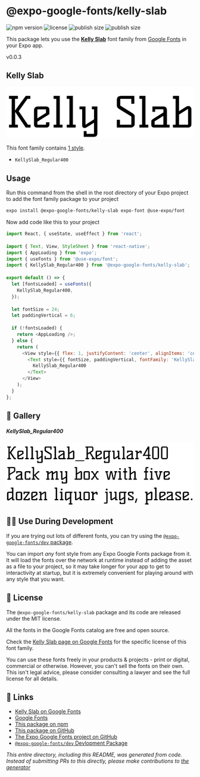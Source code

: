 # @expo-google-fonts/kelly-slab

![npm version](https://flat.badgen.net/npm/v/@expo-google-fonts/kelly-slab)
![license](https://flat.badgen.net/github/license/expo/google-fonts)
![publish size](https://flat.badgen.net/packagephobia/install/@expo-google-fonts/kelly-slab)
![publish size](https://flat.badgen.net/packagephobia/publish/@expo-google-fonts/kelly-slab)

This package lets you use the [**Kelly Slab**](https://fonts.google.com/specimen/Kelly+Slab) font family from [Google Fonts](https://fonts.google.com/) in your Expo app.

v0.0.3

## Kelly Slab

![Kelly Slab](./font-family.png)

This font family contains [1 style](#-gallery).

- `KellySlab_Regular400`

## Usage

Run this command from the shell in the root directory of your Expo project to add the font family package to your project
```sh
expo install @expo-google-fonts/kelly-slab expo-font @use-expo/font
```

Now add code like this to your project
```js
import React, { useState, useEffect } from 'react';

import { Text, View, StyleSheet } from 'react-native';
import { AppLoading } from 'expo';
import { useFonts } from '@use-expo/font';
import { KellySlab_Regular400 } from '@expo-google-fonts/kelly-slab';

export default () => {
  let [fontsLoaded] = useFonts({
    KellySlab_Regular400,
  });

  let fontSize = 24;
  let paddingVertical = 6;

  if (!fontsLoaded) {
    return <AppLoading />;
  } else {
    return (
      <View style={{ flex: 1, justifyContent: 'center', alignItems: 'center' }}>
        <Text style={{ fontSize, paddingVertical, fontFamily: 'KellySlab_Regular400' }}>
          KellySlab_Regular400
        </Text>
      </View>
    );
  }
};

```

## 🔡 Gallery

##### KellySlab_Regular400
![KellySlab_Regular400](./0e2083c69e8813f4eaba66f9dbe4960cd23ce5e098577997c4a3ae8d09c15c31.ttf.png)


## 👩‍💻 Use During Development

If you are trying out lots of different fonts, you can try using the [`@expo-google-fonts/dev` package](https://github.com/expo/google-fonts/tree/master/font-packages/dev#readme).

You can import *any* font style from any Expo Google Fonts package from it. It will load the fonts
over the network at runtime instead of adding the asset as a file to your project, so it may take longer
for your app to get to interactivity at startup, but it is extremely convenient
for playing around with any style that you want.

## 📖 License

The `@expo-google-fonts/kelly-slab` package and its code are released under the MIT license.

All the fonts in the Google Fonts catalog are free and open source.

Check the [Kelly Slab page on Google Fonts](https://fonts.google.com/specimen/Kelly+Slab) for the specific license of this font family.

You can use these fonts freely in your products & projects - print or digital, commercial or otherwise. However, you can't sell the fonts on their own. This isn't legal advice, please consider consulting a lawyer and see the full license for all details.

## 🔗 Links

- [Kelly Slab on Google Fonts](https://fonts.google.com/specimen/Kelly+Slab)
- [Google Fonts](https://fonts.google.com/)
- [This package on npm](https://www.npmjs.com/package/@expo-google-fonts/kelly-slab)
- [This package on GitHub](https://github.com/expo/google-fonts/tree/master/font-packages/kelly-slab)
- [The Expo Google Fonts project on GitHub](https://github.com/expo/google-fonts)
- [`@expo-google-fonts/dev` Devlopment Package](https://github.com/expo/google-fonts/tree/master/font-packages/dev)


*This entire directory, including this README, was generated from code. Instead of submitting PRs to this directly, please make contributions to [the generator](https://github.com/expo/google-fonts/tree/master/packages/generator)*
